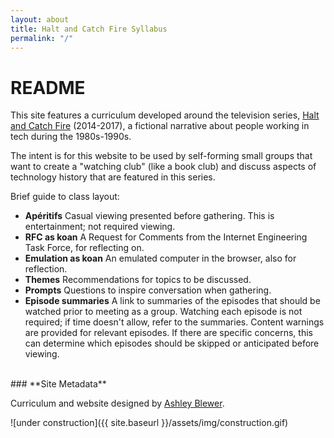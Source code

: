 ```yaml
---
layout: about
title: Halt and Catch Fire Syllabus
permalink: "/"
---
```




# README

This site features a curriculum developed around the television series, [Halt and Catch Fire](https://www.google.com/search?channel=fs&client=ubuntu&q=halt+and+catch+fire) (2014-2017), a fictional narrative about people working in tech during the 1980s-1990s.  

The intent is for this website to be used by self-forming small groups that want to create a "watching club" (like a book club) and discuss aspects of technology history that are featured in this series.

Brief guide to class layout:
- **Apéritifs** Casual viewing presented before gathering. This is entertainment; not required viewing.
- **RFC as koan** A Request for Comments from the Internet Engineering Task Force, for reflecting on.
- **Emulation as koan** An emulated computer in the browser, also for reflection.
- **Themes** Recommendations for topics to be discussed.
- **Prompts** Questions to inspire conversation when gathering.
- **Episode summaries** A link to summaries of the episodes that should be watched prior to meeting as a group. Watching each episode is not required; if time doesn't allow, refer to the summaries. Content warnings are provided for relevant episodes. If there are specific concerns, this can determine which episodes should be skipped or anticipated before viewing. 
  
<br/>  
### **Site Metadata**

Curriculum and website designed by [Ashley Blewer](https://ashleyblewer.com).  

![under construction]({{ site.baseurl }}/assets/img/construction.gif)
